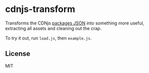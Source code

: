 # cdnjs-transform

Transforms the CDNjs [packages JSON](https://cdnjs.com/packages.json) into something more useful, extracting all assets and cleaning out the crap.

To try it out, run `load.js`, then `example.js`.

## License

MIT